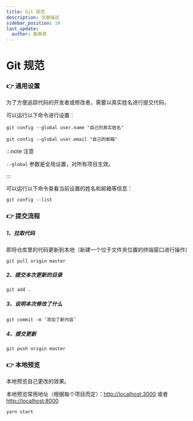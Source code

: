 ```yaml
---
title: Git 规范
description: 文章描述
sidebar_position: 10
last_update:
  author: 蒯美政
---
```


# Git 规范

### 👉 通用设置

为了方便追踪代码的开发者或修改者，需要以真实姓名进行提交代码，

可以运行以下命令进行设置：

```
git config --global user.name "自己的真实姓名"  

git config --global user.email "自己的邮箱"
```

:::note 注意

`--global` 参数是全局设置，对所有项目生效。

:::

可以运行以下命令查看当前设置的姓名和邮箱等信息：

```
git config --list

```

### 👉 提交流程

##### 1、拉取代码

即将仓库里的代码更新到本地（新建一个位于文件夹位置的终端窗口进行操作）

```
git pull origin master
```

##### 2、提交本次更新的目录

```
git add .
```

##### 3、说明本次修改了什么

```
git commit -m ‘添加了新内容’
```

##### 4、提交更新

```
git push origin master
```

### 👉 本地预览

本地预览自己更改的效果。

本地预览常用地址（根据每个项目而定）：[http://localhost:3000](http://localhost:3000) 或者 [http://localhost:8000](http://localhost:8000)

```
yarn start
```


